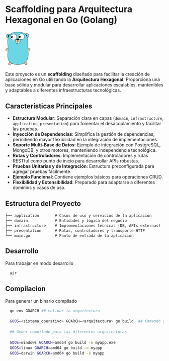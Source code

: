 # Scaffolding para Arquitectura Hexagonal en Go (Golang)  

<img src="https://github.com/golang-samples/gopher-vector/blob/master/gopher.svg" alt="Go Logo" width="80">

Este proyecto es un **scaffolding** diseñado para facilitar la creación de aplicaciones en Go utilizando la **Arquitectura Hexagonal**. Proporciona una base sólida y modular para desarrollar aplicaciones escalables, mantenibles y adaptables a diferentes infraestructuras tecnológicas.  


## Características Principales  
- **Estructura Modular**: Separación clara en capas (`domain`, `infrastructure`, `application`, `presentation`) para fomentar el desacoplamiento y facilitar las pruebas.  
- **Inyección de Dependencias**: Simplifica la gestión de dependencias, permitiendo mayor flexibilidad en la integración de implementaciones.  
- **Soporte Multi-Base de Datos**: Ejemplo de integración con PostgreSQL, MongoDB, y otros motores, manteniendo independencia tecnológica.  
- **Rutas y Controladores**: Implementación de controladores y rutas RESTful como punto de inicio para desarrollar APIs robustas.  
- **Pruebas Unitarias y de Integración**: Estructura preconfigurada para agregar pruebas fácilmente.  
- **Ejemplo Funcional**: Contiene ejemplos básicos para operaciones CRUD.  
- **Flexibilidad y Extensibilidad**: Preparado para adaptarse a diferentes dominios y casos de uso.  

## Estructura del Proyecto  
```plaintext
├── application       # Casos de uso y servicios de la aplicación
├── domain            # Entidades y lógica del negocio
├── infrastructure    # Implementaciones técnicas (DB, APIs externas)
├── presentation      # Rutas, controladores y transporte HTTP
└── main.go           # Punto de entrada de la aplicación
```

## Desarrollo
Para trabajar en modo desarrollo

```bash
  air
```

## Compilacion
Para generar un binario compilado

```bash
  go env GOARCH ## validar la arquitectura

  GOOS=<sistema_operativo> GOARCH=<arquitectura> go build  ## Comando general
  
  ## Gener compilado para las diferentes arquitecturas 

  GOOS=windows GOARCH=amd64 go build -o myapp.exe
  GOOS=linux GOARCH=amd64 go build -o myapp
  GOOS=darwin GOARCH=amd64 go build -o myapp
```

